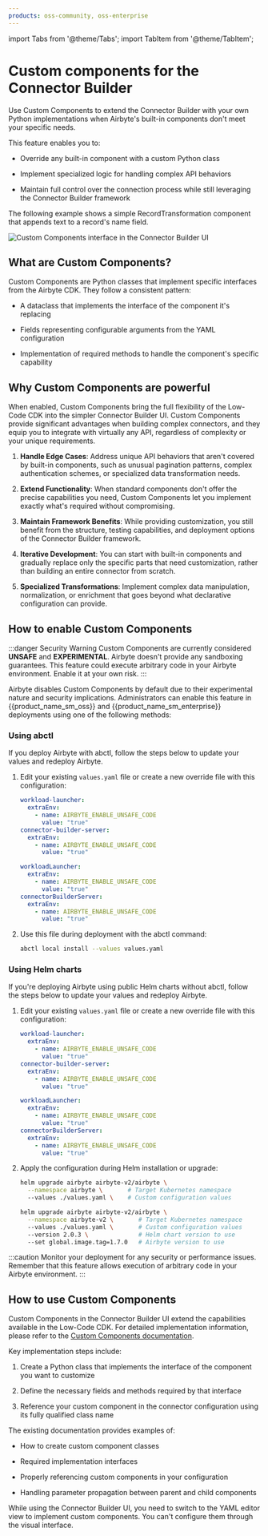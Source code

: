 ```yaml
---
products: oss-community, oss-enterprise
---
```


import Tabs from '@theme/Tabs';
import TabItem from '@theme/TabItem';

# Custom components for the Connector Builder

Use Custom Components to extend the Connector Builder with your own Python implementations when Airbyte's built-in components don't meet your specific needs.

This feature enables you to:

- Override any built-in component with a custom Python class

- Implement specialized logic for handling complex API behaviors

- Maintain full control over the connection process while still leveraging the Connector Builder framework

The following example shows a simple RecordTransformation component that appends text to a record's name field.

![Custom Components interface in the Connector Builder UI](./assets/connector_builder_components.png)

## What are Custom Components?

Custom Components are Python classes that implement specific interfaces from the Airbyte CDK. They follow a consistent pattern:

- A dataclass that implements the interface of the component it's replacing

- Fields representing configurable arguments from the YAML configuration

- Implementation of required methods to handle the component's specific capability

## Why Custom Components are powerful

When enabled, Custom Components bring the full flexibility of the Low-Code CDK into the simpler Connector Builder UI. Custom Components provide significant advantages when building complex connectors, and they equip you to integrate with virtually any API, regardless of complexity or your unique requirements.

1. **Handle Edge Cases**: Address unique API behaviors that aren't covered by built-in components, such as unusual pagination patterns, complex authentication schemes, or specialized data transformation needs.

2. **Extend Functionality**: When standard components don't offer the precise capabilities you need, Custom Components let you implement exactly what's required without compromising.

3. **Maintain Framework Benefits**: While providing customization, you still benefit from the structure, testing capabilities, and deployment options of the Connector Builder framework.

4. **Iterative Development**: You can start with built-in components and gradually replace only the specific parts that need customization, rather than building an entire connector from scratch.

5. **Specialized Transformations**: Implement complex data manipulation, normalization, or enrichment that goes beyond what declarative configuration can provide.

## How to enable Custom Components

:::danger Security Warning
Custom Components are currently considered **UNSAFE** and **EXPERIMENTAL**. Airbyte doesn't provide any sandboxing guarantees. This feature could execute arbitrary code in your Airbyte environment. Enable it at your own risk.
:::

Airbyte disables Custom Components by default due to their experimental nature and security implications. Administrators can enable this feature in {{product_name_sm_oss}} and {{product_name_sm_enterprise}} deployments using one of the following methods:

### Using abctl

If you deploy Airbyte with abctl, follow the steps below to update your values and redeploy Airbyte.

1. Edit your existing `values.yaml` file or create a new override file with this configuration:

    <Tabs groupId="helm-chart-version">
    <TabItem value='helm-1' label='Helm chart V1' default>

      ```yaml title="values.yaml"
      workload-launcher:
        extraEnv:
          - name: AIRBYTE_ENABLE_UNSAFE_CODE
            value: "true"
      connector-builder-server:
        extraEnv:
          - name: AIRBYTE_ENABLE_UNSAFE_CODE
            value: "true"
      ```
    </TabItem>
    <TabItem value='helm-2' label='Helm chart V2' default>

    ```yaml title="values.yaml"
    workloadLauncher:
      extraEnv:
        - name: AIRBYTE_ENABLE_UNSAFE_CODE
          value: "true"
    connectorBuilderServer:
      extraEnv:
        - name: AIRBYTE_ENABLE_UNSAFE_CODE
          value: "true"
    ```

    </TabItem>
    </Tabs>


2. Use this file during deployment with the abctl command:

   ```bash
   abctl local install --values values.yaml
   ```

### Using Helm charts

If you're deploying Airbyte using public Helm charts without abctl, follow the steps below to update your values and redeploy Airbyte.

1. Edit your existing `values.yaml` file or create a new override file with this configuration:

    <Tabs groupId="helm-chart-version">
    <TabItem value='helm-1' label='Helm chart V1' default>

      ```yaml title="values.yaml"
      workload-launcher:
        extraEnv:
          - name: AIRBYTE_ENABLE_UNSAFE_CODE
            value: "true"
      connector-builder-server:
        extraEnv:
          - name: AIRBYTE_ENABLE_UNSAFE_CODE
            value: "true"
      ```
    </TabItem>
    <TabItem value='helm-2' label='Helm chart V2' default>

    ```yaml title="values.yaml"
    workloadLauncher:
      extraEnv:
        - name: AIRBYTE_ENABLE_UNSAFE_CODE
          value: "true"
    connectorBuilderServer:
      extraEnv:
        - name: AIRBYTE_ENABLE_UNSAFE_CODE
          value: "true"
    ```

    </TabItem>
    </Tabs>

2. Apply the configuration during Helm installation or upgrade:

    <Tabs groupId="helm-chart-version">
    <TabItem value='helm-1' label='Helm chart V1' default>

    ```bash
    helm upgrade airbyte airbyte-v2/airbyte \
      --namespace airbyte \       # Target Kubernetes namespace
      --values ./values.yaml \    # Custom configuration values
    ```

    </TabItem>
    <TabItem value='helm-2' label='Helm chart V2' default>

    ```bash
    helm upgrade airbyte airbyte-v2/airbyte \
      --namespace airbyte-v2 \       # Target Kubernetes namespace
      --values ./values.yaml \       # Custom configuration values
      --version 2.0.3 \              # Helm chart version to use
      --set global.image.tag=1.7.0   # Airbyte version to use
    ```

    </TabItem>
    </Tabs>


:::caution
Monitor your deployment for any security or performance issues. Remember that this feature allows execution of arbitrary code in your Airbyte environment.
:::

## How to use Custom Components

Custom Components in the Connector Builder UI extend the capabilities available in the Low-Code CDK. For detailed implementation information, please refer to the [Custom Components documentation](../config-based/advanced-topics/custom-components.md).

Key implementation steps include:

1. Create a Python class that implements the interface of the component you want to customize

2. Define the necessary fields and methods required by that interface

3. Reference your custom component in the connector configuration using its fully qualified class name

The existing documentation provides examples of:

- How to create custom component classes

- Required implementation interfaces

- Properly referencing custom components in your configuration

- Handling parameter propagation between parent and child components

While using the Connector Builder UI, you need to switch to the YAML editor view to implement custom components. You can't configure them through the visual interface.
